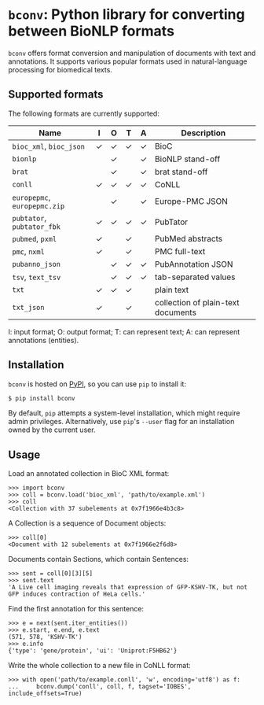 # `bconv`: Python library for converting between BioNLP formats

`bconv` offers format conversion and manipulation of documents with text and annotations.
It supports various popular formats used in natural-language processing for biomedical texts.


## Supported formats

The following formats are currently supported:

| Name                         | I | O | T | A | Description |
| ---------------------------- | - | - | - | - | ----------- |
| `bioc_xml`, `bioc_json`      | ✓ | ✓ | ✓ | ✓ | BioC |
| `bionlp`                     |   | ✓ |   | ✓ | BioNLP stand-off |
| `brat`                       |   | ✓ |   | ✓ | brat stand-off |
| `conll`                      | ✓ | ✓ | ✓ | ✓ | CoNLL |
| `europepmc`, `europepmc.zip` |   | ✓ |   | ✓ | Europe-PMC JSON |
| `pubtator`, `pubtator_fbk`   | ✓ | ✓ | ✓ | ✓ | PubTator |
| `pubmed`, `pxml`             | ✓ |   | ✓ |   | PubMed abstracts |
| `pmc`, `nxml`                | ✓ |   | ✓ |   | PMC full-text |
| `pubanno_json`               |   | ✓ | ✓ | ✓ | PubAnnotation JSON |
| `tsv`, `text_tsv`            |   | ✓ | ✓ | ✓ | tab-separated values |
| `txt`                        | ✓ | ✓ | ✓ |   | plain text |
| `txt_json`                   | ✓ |   | ✓ |   | collection of plain-text documents |

I: input format;
O: output format;
T: can represent text;
A: can represent annotations (entities).


## Installation

`bconv` is hosted on [PyPI](https://pypi.org/project/bconv/), so you can use `pip` to install it:
```sh
$ pip install bconv
```
By default, `pip` attempts a system-level installation, which might require admin privileges.
Alternatively, use `pip`'s `--user` flag for an installation owned by the current user.


## Usage

Load an annotated collection in BioC XML format:
```pycon
>>> import bconv
>>> coll = bconv.load('bioc_xml', 'path/to/example.xml')
>>> coll
<Collection with 37 subelements at 0x7f1966e4b3c8>
```
A Collection is a sequence of Document objects:
```pycon
>>> coll[0]
<Document with 12 subelements at 0x7f1966e2f6d8>
```
Documents contain Sections, which contain Sentences:
```pycon
>>> sent = coll[0][3][5]
>>> sent.text
'A Live cell imaging reveals that expression of GFP‐KSHV‐TK, but not GFP induces contraction of HeLa cells.'
```
Find the first annotation for this sentence:
```pycon
>>> e = next(sent.iter_entities())
>>> e.start, e.end, e.text
(571, 578, 'KSHV‐TK')
>>> e.info
{'type': 'gene/protein', 'ui': 'Uniprot:F5HB62'}
```
Write the whole collection to a new file in CoNLL format:
```pycon
>>> with open('path/to/example.conll', 'w', encoding='utf8') as f:
...     bconv.dump('conll', coll, f, tagset='IOBES', include_offsets=True)
```
